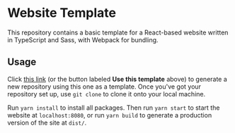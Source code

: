 # Website Template

This repository contains a basic template for a React-based website written in TypeScript and Sass, with Webpack for bundling.

## Usage

Click [this link](https://github.com/arjunr00/website-template/generate) (or the button labeled **Use this template** above) to generate a new repository using this one as a template.
Once you've got your repository set up, use `git clone` to clone it onto your local machine.

Run `yarn install` to install all packages.
Then run `yarn start` to start the website at `localhost:8080`, or run `yarn build` to generate a production version of the site at `dist/`.
